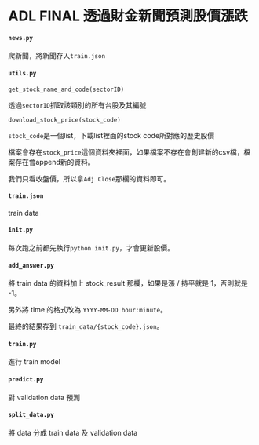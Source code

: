 # ADL FINAL 透過財金新聞預測股價漲跌

#### `news.py`

爬新聞，將新聞存入`train.json`

#### `utils.py`

`get_stock_name_and_code(sectorID)`

透過`sectorID`抓取該類別的所有台股及其編號

`download_stock_price(stock_code)`

`stock_code`是一個list，下載list裡面的stock code所對應的歷史股價

檔案會存在`stock_price`這個資料夾裡面，如果檔案不存在會創建新的csv檔，檔案存在會append新的資料。

我們只看收盤價，所以拿`Adj Close`那欄的資料即可。

#### `train.json`

train data

#### `init.py`

每次跑之前都先執行`python init.py`，才會更新股價。

#### `add_answer.py`

將 train data 的資料加上 stock_result 那欄，如果是漲 / 持平就是 1，否則就是 -1。

另外將 time 的格式改為 `YYYY-MM-DD hour:minute`。

最終的結果存到 `train_data/{stock_code}.json`。

#### `train.py`

進行 train model

#### `predict.py`

對 validation data 預測

#### `split_data.py`

將 data 分成 train data 及 validation data
